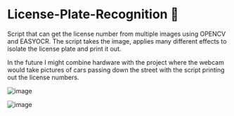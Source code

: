 # License-Plate-Recognition :police_officer:	
Script that can get the license number from multiple images using OPENCV and EASYOCR.
The script takes the image, applies many different effects to isolate the license plate and print it out. 

<p>In the future I might combine hardware with the project where the webcam would take pictures of cars passing down the street with the script printing out the license numbers. </p>

![image](https://user-images.githubusercontent.com/44876651/190879208-556e0f66-7118-427a-952c-c2afdc868d61.png)

![image](https://user-images.githubusercontent.com/44876651/190879088-87b5a7a2-a3f1-4c6b-98cc-995162a55e28.png)

